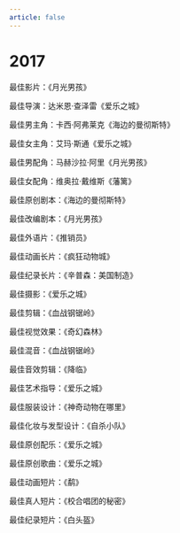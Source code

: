 ```yaml
---
article: false
---
```


# 2017

最佳影片：《月光男孩》

最佳导演：达米恩·查泽雷《爱乐之城》

最佳男主角：卡西·阿弗莱克《海边的曼彻斯特》

最佳女主角：艾玛·斯通《爱乐之城》

最佳男配角：马赫沙拉·阿里《月光男孩》

最佳女配角：维奥拉·戴维斯《藩篱》

最佳原创剧本：《海边的曼彻斯特》

最佳改编剧本：《月光男孩》

最佳外语片：《推销员》

最佳动画长片：《疯狂动物城》

最佳纪录长片：《辛普森：美国制造》

最佳摄影：《爱乐之城》

最佳剪辑：《血战钢锯岭》

最佳视觉效果：《奇幻森林》

最佳混音：《血战钢锯岭》

最佳音效剪辑：《降临》

最佳艺术指导：《爱乐之城》

最佳服装设计：《神奇动物在哪里》

最佳化妆与发型设计：《自杀小队》

最佳原创配乐：《爱乐之城》

最佳原创歌曲：《爱乐之城》

最佳动画短片：《鹬》

最佳真人短片：《校合唱团的秘密》

最佳纪录短片：《白头盔》